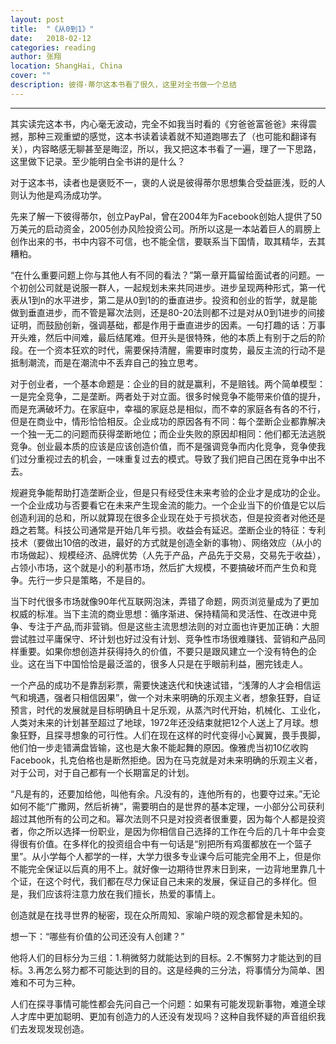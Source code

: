 ```yaml
---
layout: post
title:  "《从0到1》"
date:   2018-02-12
categories: reading
author: 张翔
location: ShangHai, China
cover: ""
description: 彼得·蒂尔这本书看了很久，这里对全书做一个总结
---
```

---
其实读完这本书，内心毫无波动，完全不如我当时看的《穷爸爸富爸爸》来得震撼，那种三观重塑的感觉，这本书读着读着就不知道跑哪去了（也可能和翻译有关），内容略感无聊甚至是晦涩，所以，我又把这本书看了一遍，理了一下思路，这里做下记录。至少能明白全书讲的是什么？

对于这本书，读者也是褒贬不一，褒的人说是彼得蒂尔思想集合受益匪浅，贬的人则认为他是鸡汤成功学。

先来了解一下彼得蒂尔，创立PayPal，曾在2004年为Facebook创始人提供了50万美元的启动资金，2005创办风险投资公司。所所以这是一本站着巨人的肩膀上创作出来的书，书中内容不可信，也不能全信，要联系当下国情，取其精华，去其糟粕。



“在什么重要问题上你与其他人有不同的看法？”第一章开篇留给面试者的问题。一个初创公司就是说服一群人，一起规划未来共同进步。进步呈现两种形式，第一代表从1到n的水平进步，第二是从0到1的的垂直进步。投资和创业的哲学，就是能做到垂直进步，而不管是幂次法则，还是80-20法则都不过是对从0到1进步的间接证明，而鼓励创新，强调基础，都是作用于垂直进步的因素。一句打趣的话：万事开头难，然后中间难，最后结尾难。但开头是很特殊，他的本质上有别于之后的阶段。在一个资本狂欢的时代，需要保持清醒，需要审时度势，最反主流的行动不是抵制潮流，而是在潮流中不丢弃自己的独立思考。



对于创业者，一个基本命题是：企业的目的就是赢利，不是赔钱。两个简单模型：一是完全竞争，二是垄断。两者处于对立面。很多时候竞争不能带来价值的提升，而是充满破坏力。在家庭中，幸福的家庭总是相似，而不幸的家庭各有各的不行，但是在商业中，情形恰恰相反。企业成功的原因各有不同：每个垄断企业都靠解决一个独一无二的问题而获得垄断地位；而企业失败的原因却相同：他们都无法逃脱竞争。创业最本质的应该是应该创造价值，而不是强调竞争而内化竞争，竞争使我们过分重视过去的机会，一味重复过去的模式。导致了我们把自己困在竞争中出不去。



规避竞争能帮助打造垄断企业，但是只有经受住未来考验的企业才是成功的企业。一个企业成功与否要看它在未来产生现金流的能力。一个企业当下的价值是它以后创造利润的总和，所以就算现在很多企业现在处于亏损状态，但是投资者对他还是趋之若鹜。科技公司通常是开始几年亏损。收益会有延迟。垄断企业的特征：专利技术（要做出10倍的改进，最好的方式就是创造全新的事物）、网络效应（从小的市场做起）、规模经济、品牌优势（人先于产品，产品先于交易，交易先于收益），占领小市场，这个就是小的利基市场，然后扩大规模，不要搞破坏而产生负和竞争。先行一步只是策略，不是目的。



当下时代很多市场就像90年代互联网泡沫，弄错了命题，网页浏览量成为了更加权威的标准。当下主流的商业思想：循序渐进、保持精简和灵活性、在改进中竞争、专注于产品,而非营销。但是这些主流思想法则的对立面也许更加正确：大胆尝试胜过平庸保守、坏计划也好过没有计划、竞争性市场很难赚钱、营销和产品同样重要。如果你想创造并获得持久的价值，不要只是跟风建立一个没有特色的企业。这在当下中国恰恰是最泛滥的，很多人只是在乎眼前利益，圈完钱走人。



一个产品的成功不是靠刮彩票，需要快速迭代和快速试错，“浅薄的人才会相信运气和境遇，强者只相信因果”，做一个对未来明确的乐观主义者，想象狂野，自证预言，时代的发展就是目标明确且十足乐观，从蒸汽时代开始，机械化、工业化，人类对未来的计划甚至超过了地球，1972年还没结束就把12个人送上了月球。想象狂野，且探寻想象的可行性。人们在现在这样的时代变得小心翼翼，畏手畏脚，他们怕一步走错满盘皆输，这也是大象不能起舞的原因。像雅虎当初10亿收购Facebook，扎克伯格也是断然拒绝。因为在马克就是对未来明确的乐观主义者，对于公司，对于自己都有一个长期富足的计划。



“凡是有的，还要加给他，叫他有余。凡没有的，连他所有的，也要夺过来。”无论如何不能“广撒网，然后祈祷”，需要明白的是世界的基本定理，一小部分公司获利超过其他所有的公司之和。幂次法则不只是对投资者很重要，因为每个人都是投资者，你之所以选择一份职业，是因为你相信自己选择的工作在今后的几十年中会变得很有价值。在多样化的投资组合中有一句话是“别把所有鸡蛋都放在一个篮子里”。从小学每个人都学的一样，大学力很多专业课今后可能完全用不上，但是你不能完全保证以后真的用不上。就好像一边期待世界末日到来，一边背地里靠几十个证，在这个时代，我们都在尽力保证自己未来的发展，保证自己的多样化。但是，我们应该将注意力放在我们擅长，热爱的事情上。



创造就是在找寻世界的秘密，现在众所周知、家喻户晓的观念都曾是未知的。

想一下：“哪些有价值的公司还没有人创建？”

他将人们的目标分为三组：1.稍微努力就能达到的目标。2.不懈努力才能达到的目标。3.再怎么努力都不可能达到的目的。这是经典的三分法，将事情分为简单、困难和不可为三种。

人们在探寻事情可能性都会先问自己一个问题：如果有可能发现新事物，难道全球人才库中更加聪明、更加有创造力的人还没有发现吗？这种自我怀疑的声音组织我们去发现发现创造。